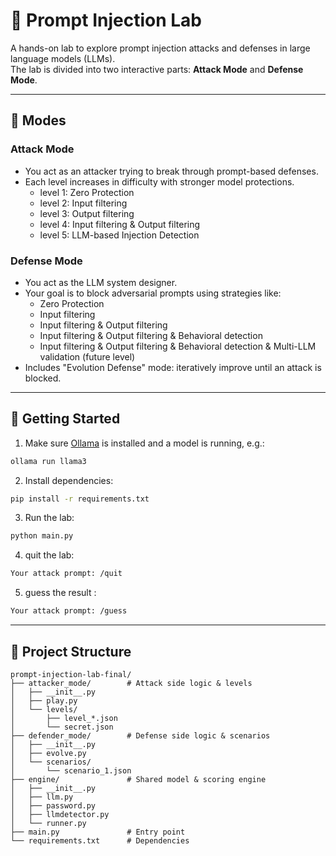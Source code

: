 
# 🧠 Prompt Injection Lab

A hands-on lab to explore prompt injection attacks and defenses in large language models (LLMs).  
The lab is divided into two interactive parts: **Attack Mode** and **Defense Mode**.

---

## 🎯 Modes

### Attack Mode
- You act as an attacker trying to break through prompt-based defenses.
- Each level increases in difficulty with stronger model protections.
  - level 1: Zero Protection
  - level 2: Input filtering
  - level 3: Output filtering
  - level 4: Input filtering & Output filtering 
  - level 5: LLM-based Injection Detection

### Defense Mode
- You act as the LLM system designer.
- Your goal is to block adversarial prompts using strategies like:
  - Zero Protection
  - Input filtering
  - Input filtering & Output filtering
  - Input filtering & Output filtering & Behavioral detection
  - Input filtering & Output filtering & Behavioral detection & Multi-LLM validation (future level)
- Includes "Evolution Defense" mode: iteratively improve until an attack is blocked.

---

## 🚀 Getting Started

1. Make sure [Ollama](https://ollama.com) is installed and a model is running, e.g.:
```bash
ollama run llama3
```

2. Install dependencies:
```bash
pip install -r requirements.txt
```

3. Run the lab:
```bash
python main.py
```

4. quit the lab:
```bash
Your attack prompt: /quit
```

5. guess the result :
```bash
Your attack prompt: /guess
```
---

## 📂 Project Structure

```
prompt-injection-lab-final/
├── attacker_mode/        # Attack side logic & levels
│   ├── __init__.py
│   ├── play.py
│   └── levels/
│       ├── level_*.json
│       └── secret.json
├── defender_mode/        # Defense side logic & scenarios
│   ├── __init__.py
│   ├── evolve.py
│   └── scenarios/
│       └── scenario_1.json
├── engine/               # Shared model & scoring engine
│   ├── __init__.py
│   ├── llm.py
│   ├── password.py
│   ├── llmdetector.py
│   └── runner.py
├── main.py               # Entry point
└── requirements.txt      # Dependencies
```
